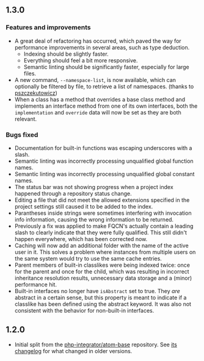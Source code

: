 ## 1.3.0
### Features and improvements
* A great deal of refactoring has occurred, which paved the way for performance improvements in several areas, such as type deduction.
  * Indexing should be slightly faster.
  * Everything should feel a bit more responsive.
  * Semantic linting should be significantly faster, especially for large files.
* A new command, `--namespace-list`, is now available, which can optionally be filtered by file, to retrieve a list of namespaces. (thanks to [pszczekutowicz](https://github.com/pszczekutowicz))
* When a class has a method that overrides a base class method and implements an interface method from one of its own interfaces, both the `implementation` and `override` data will now be set as they are both relevant.

### Bugs fixed
* Documentation for built-in functions was escaping underscores with a slash.
* Semantic linting was incorrectly processing unqualified global function names.
* Semantic linting was incorrectly processing unqualified global constant names.
* The status bar was not showing progress when a project index happened through a repository status change.
* Editing a file that did not meet the allowed extensions specified in the project settings still caused it to be added to the index.
* Parantheses inside strings were sometimes interfering with invocation info information, causing the wrong information to be returned.
* Previously a fix was applied to make FQCN's actually contain a leading slash to clearly indicate that they were fully qualified. This still didn't happen everywhere, which has been corrected now.
* Caching will now add an additional folder with the name of the active user in it. This solves a problem where instances from multiple users on the same system would try to use the same cache entries.
* Parent members of built-in classlikes were being indexed twice: once for the parent and once for the child, which was resulting in incorrect inheritance resolution results, unnecessary data storage and a (minor) performance hit.
* Built-in interfaces no longer have `isAbstract` set to true. They _are_ abstract in a certain sense, but this property is meant to indicate if a classlike has been defined using the abstract keyword. It was also not consistent with the behavior for non-built-in interfaces.

## 1.2.0
* Initial split from the [php-integrator/atom-base](https://github.com/php-integrator/atom-base) repository. See [its changelog](https://github.com/php-integrator/atom-base/blob/master/CHANGELOG.md) for what changed in older versions.

